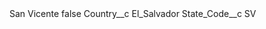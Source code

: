 <?xml version="1.0" encoding="UTF-8"?>
<CustomMetadata xmlns="http://soap.sforce.com/2006/04/metadata" xmlns:xsi="http://www.w3.org/2001/XMLSchema-instance" xmlns:xsd="http://www.w3.org/2001/XMLSchema">
    <label>San Vicente</label>
    <protected>false</protected>
    <values>
        <field>Country__c</field>
        <value xsi:type="xsd:string">El_Salvador</value>
    </values>
    <values>
        <field>State_Code__c</field>
        <value xsi:type="xsd:string">SV</value>
    </values>
</CustomMetadata>
